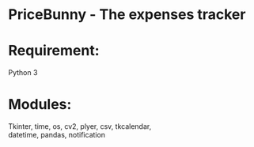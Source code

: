 # PriceBunny - The expenses tracker



# Requirement:
Python 3

# Modules:
Tkinter, 
time, 
os, 
cv2, 
plyer, 
csv, 
tkcalendar,  
datetime, 
pandas, 
notification



